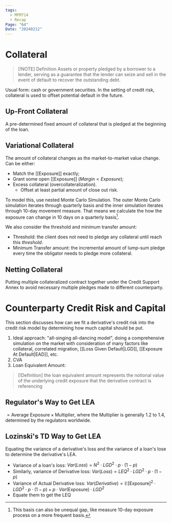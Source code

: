 ```yaml
---
tags:
  - MFM714
  - Recap
Page: "64"
Date: "20240212"
---
```

# Collateral 

> [!NOTE] Definition
> Assets or property pledged by a borrower to a lender, serving as a guarantee that the lender can seize and sell in the event of default to recover the outstanding debt.

Usual form: cash or government securities. In the setting of credit risk, collateral is used to offset potential default in the future.

## Up-Front Collateral
A pre-determined fixed amount of collateral that is pledged at the beginning of the loan.

## Variational Collateral
The amount of collateral changes as the market-to-market value change.
Can be either:
- Match the [[Exposure]] exactly;
- Grant some open [[Exposure]] ($Margin < Exposure$);
- Excess collateral (overcollateralization).
	- Offset at least partial amount of close out risk.

To model this, use nested Monte Carlo Simulation. The outer Monte Carlo simulation iterates through quarterly basis and the inner simulation iterates through 10-day movement measure. That means we calculate the how the exposure can change in 10 days on a quarterly basis[^1].

We also consider the threshold and minimum transfer amount:
- Threshold: the client does not need to pledge any collateral until reach this $threshold$.
- Minimum Transfer amount: the incremental amount of lump-sum pledge every time the obligator needs to pledge more collateral.
## Netting Collateral
Putting multiple collateralized contract together under the Credit Support Annex to avoid necessary multiple pledges made to different counterparty.

# Counterparty Credit Risk and Capital
This section discusses how can we fit a derivative's credit risk into the credit risk model by determining how much capital should be put.
1. Ideal approach: "all-singing all-dancing model", doing a comprehensive simulation on the market with consideration of many factors like collateral, correlated migration, [[Loss Given Default|LGD]], [[Exposure At Default|EAD]], etc.
2. CVA
3. Loan Equivalent Amount:
> [!Definition]
>    the loan equivalent amount represents the notional value of the underlying credit exposure that the derivative contract is referencing

## Regulator's Way to Get LEA
$=\text{Average Exposure}\times\text{Multiplier}$, where the $\text{Multiplier}$ is generally 1.2 to 1.4, determined by the regulators worldwide.

## Lozinski's TD Way to Get LEA
Equating the variance of a derivative's loss and the variance of a loan's lose to determine the derivative's LEA.
- Variance of a loan's loss: $Var(Loss)=N^2\cdot LGD^2\cdot p\cdot (1-p)$ 
- Similarly, variance of Derivative loss: $Var(Loss)=LEQ^2\cdot LGD^2\cdot p\cdot (1-p)$ 
- Variance of Actual Derivative loss: $Var(Derivative)=\mathbb{E}[\text{Exposure}]^2\cdot LGD^2\cdot p\cdot (1-p)+p\cdot Var(\text{Exposure})\cdot LGD^2$
- Equate them to get the LEQ

[^1]: This basis can also be unequal gap, like measure 10-day exposure process on a more frequent basis. 